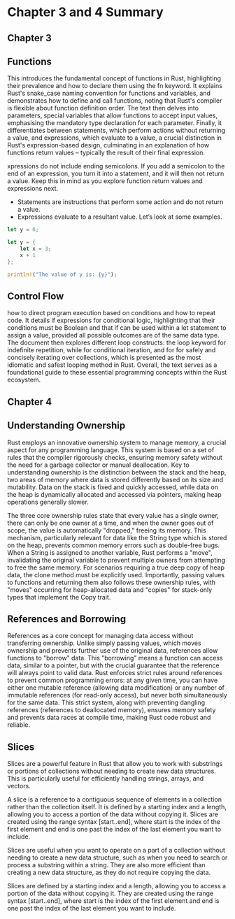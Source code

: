 # Chapter 3 and 4 Summary

## Chapter 3

## Functions
This introduces the fundamental concept of functions in Rust, highlighting their prevalence and how to declare them using the fn keyword. It explains Rust's snake_case naming convention for functions and variables, and demonstrates how to define and call functions, noting that Rust's compiler is flexible about function definition order. The text then delves into parameters, special variables that allow functions to accept input values, emphasising the mandatory type declaration for each parameter. Finally, it differentiates between statements, which perform actions without returning a value, and expressions, which evaluate to a value, a crucial distinction in Rust's expression-based design, culminating in an explanation of how functions return values – typically the result of their final expression.

xpressions do not include ending semicolons. If you add a semicolon to the end of an expression, you turn it into a statement, and it will then not return a value. Keep this in mind as you explore function return values and expressions next.

* Statements are instructions that perform some action and do not return a value.
* Expressions evaluate to a resultant value. Let’s look at some examples.

```rust
let y = 6;

let y = {
    let x = 3;
    x + 1
};

println!("The value of y is: {y}");
```


## Control Flow
how to direct program execution based on conditions and how to repeat code. It details if expressions for conditional logic, highlighting that their conditions must be Boolean and that if can be used within a let statement to assign a value, provided all possible outcomes are of the same data type. The document then explores different loop constructs: the loop keyword for indefinite repetition, while for conditional iteration, and for for safely and concisely iterating over collections, which is presented as the most idiomatic and safest looping method in Rust. Overall, the text serves as a foundational guide to these essential programming concepts within the Rust ecosystem.

## Chapter 4
## Understanding Ownership
Rust employs an innovative ownership system to manage memory, a crucial aspect for any programming language. This system is based on a set of rules that the compiler rigorously checks, ensuring memory safety without the need for a garbage collector or manual deallocation. Key to understanding ownership is the distinction between the stack and the heap, two areas of memory where data is stored differently based on its size and mutability. Data on the stack is fixed and quickly accessed, while data on the heap is dynamically allocated and accessed via pointers, making heap operations generally slower.

The three core ownership rules state that every value has a single owner, there can only be one owner at a time, and when the owner goes out of scope, the value is automatically "dropped," freeing its memory. This mechanism, particularly relevant for data like the String type which is stored on the heap, prevents common memory errors such as double-free bugs. When a String is assigned to another variable, Rust performs a "move", invalidating the original variable to prevent multiple owners from attempting to free the same memory. For scenarios requiring a true deep copy of heap data, the clone method must be explicitly used. Importantly, passing values to functions and returning them also follows these ownership rules, with "moves" occurring for heap-allocated data and "copies" for stack-only types that implement the Copy trait.

## References and Borrowing
References as a core concept for managing data access without transferring ownership. Unlike simply passing values, which moves ownership and prevents further use of the original data, references allow functions to "borrow" data. This "borrowing" means a function can access data, similar to a pointer, but with the crucial guarantee that the reference will always point to valid data. Rust enforces strict rules around references to prevent common programming errors: at any given time, you can have either one mutable reference (allowing data modification) or any number of immutable references (for read-only access), but never both simultaneously for the same data. This strict system, along with preventing dangling references (references to deallocated memory), ensures memory safety and prevents data races at compile time, making Rust code robust and reliable.

## Slices
Slices are a powerful feature in Rust that allow you to work with substrings or portions of collections without needing to create new data structures. This is particularly useful for efficiently handling strings, arrays, and vectors.

A slice is a reference to a contiguous sequence of elements in a collection rather than the collection itself. It is defined by a starting index and a length, allowing you to access a portion of the data without copying it. Slices are created using the range syntax [start..end], where start is the index of the first element and end is one past the index of the last element you want to include.

Slices are useful when you want to operate on a part of a collection without needing to create a new data structure, such as when you need to search or process a substring within a string. They are also more efficient than creating a new data structure, as they do not require copying the data.

Slices are defined by a starting index and a length, allowing you to access a portion of the data without copying it. They are created using the range syntax [start..end], where start is the index of the first element and end is one past the index of the last element you want to include.